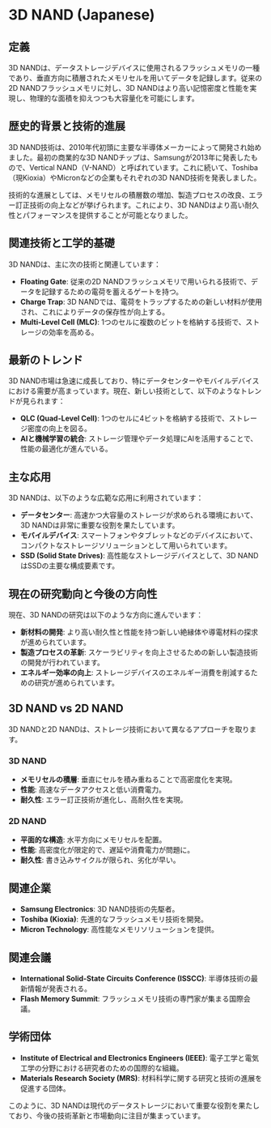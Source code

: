 # 3D NAND (Japanese)

## 定義
3D NANDは、データストレージデバイスに使用されるフラッシュメモリの一種であり、垂直方向に積層されたメモリセルを用いてデータを記録します。従来の2D NANDフラッシュメモリに対し、3D NANDはより高い記憶密度と性能を実現し、物理的な面積を抑えつつも大容量化を可能にします。

## 歴史的背景と技術的進展
3D NAND技術は、2010年代初頭に主要な半導体メーカーによって開発され始めました。最初の商業的な3D NANDチップは、Samsungが2013年に発表したもので、Vertical NAND（V-NAND）と呼ばれています。これに続いて、Toshiba（現Kioxia）やMicronなどの企業もそれぞれの3D NAND技術を発表しました。

技術的な進展としては、メモリセルの積層数の増加、製造プロセスの改良、エラー訂正技術の向上などが挙げられます。これにより、3D NANDはより高い耐久性とパフォーマンスを提供することが可能となりました。

## 関連技術と工学的基礎
3D NANDは、主に次の技術と関連しています：

- **Floating Gate**: 従来の2D NANDフラッシュメモリで用いられる技術で、データを記録するための電荷を蓄えるゲートを持つ。
- **Charge Trap**: 3D NANDでは、電荷をトラップするための新しい材料が使用され、これによりデータの保存性が向上する。
- **Multi-Level Cell (MLC)**: 1つのセルに複数のビットを格納する技術で、ストレージの効率を高める。

## 最新のトレンド
3D NAND市場は急速に成長しており、特にデータセンターやモバイルデバイスにおける需要が高まっています。現在、新しい技術として、以下のようなトレンドが見られます：

- **QLC (Quad-Level Cell)**: 1つのセルに4ビットを格納する技術で、ストレージ密度の向上を図る。
- **AIと機械学習の統合**: ストレージ管理やデータ処理にAIを活用することで、性能の最適化が進んでいる。

## 主な応用
3D NANDは、以下のような広範な応用に利用されています：

- **データセンター**: 高速かつ大容量のストレージが求められる環境において、3D NANDは非常に重要な役割を果たしています。
- **モバイルデバイス**: スマートフォンやタブレットなどのデバイスにおいて、コンパクトなストレージソリューションとして用いられています。
- **SSD (Solid State Drives)**: 高性能なストレージデバイスとして、3D NANDはSSDの主要な構成要素です。

## 現在の研究動向と今後の方向性
現在、3D NANDの研究は以下のような方向に進んでいます：

- **新材料の開発**: より高い耐久性と性能を持つ新しい絶縁体や導電材料の探求が進められています。
- **製造プロセスの革新**: スケーラビリティを向上させるための新しい製造技術の開発が行われています。
- **エネルギー効率の向上**: ストレージデバイスのエネルギー消費を削減するための研究が進められています。

## 3D NAND vs 2D NAND
3D NANDと2D NANDは、ストレージ技術において異なるアプローチを取ります。

### 3D NAND
- **メモリセルの積層**: 垂直にセルを積み重ねることで高密度化を実現。
- **性能**: 高速なデータアクセスと低い消費電力。
- **耐久性**: エラー訂正技術が進化し、高耐久性を実現。

### 2D NAND
- **平面的な構造**: 水平方向にメモリセルを配置。
- **性能**: 高密度化が限定的で、遅延や消費電力が問題に。
- **耐久性**: 書き込みサイクルが限られ、劣化が早い。

## 関連企業
- **Samsung Electronics**: 3D NAND技術の先駆者。
- **Toshiba (Kioxia)**: 先進的なフラッシュメモリ技術を開発。
- **Micron Technology**: 高性能なメモリソリューションを提供。

## 関連会議
- **International Solid-State Circuits Conference (ISSCC)**: 半導体技術の最新情報が発表される。
- **Flash Memory Summit**: フラッシュメモリ技術の専門家が集まる国際会議。

## 学術団体
- **Institute of Electrical and Electronics Engineers (IEEE)**: 電子工学と電気工学の分野における研究者のための国際的な組織。
- **Materials Research Society (MRS)**: 材料科学に関する研究と技術の進展を促進する団体。

このように、3D NANDは現代のデータストレージにおいて重要な役割を果たしており、今後の技術革新と市場動向に注目が集まっています。